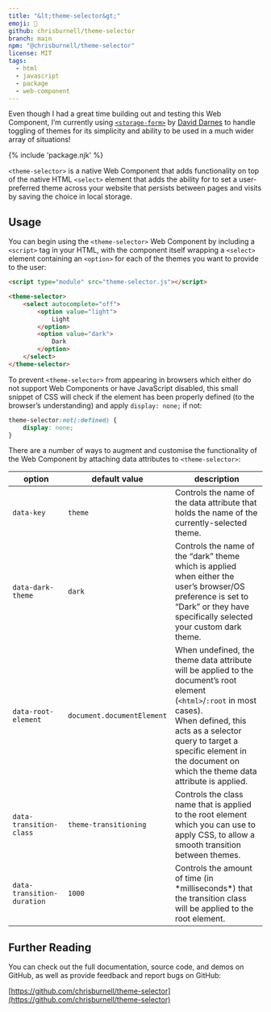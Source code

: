 ```yaml
---
title: "&lt;theme-selector&gt;"
emoji: 🎨
github: chrisburnell/theme-selector
branch: main
npm: "@chrisburnell/theme-selector"
license: MIT
tags:
  - html
  - javascript
  - package
  - web-component
---
```


<div id="updated" class=" [ updated ] [ box ] [ flow ] ">
    <p>Even though I had a great time building out and testing this Web Component, I’m currently using <a href="https://darn.es/storage-form-web-component/"><code>&lt;storage-form&gt;</code></a> by <a href="https://darn.es">David Darnes</a> to handle toggling of themes for its simplicity and ability to be used in a much wider array of situations!</p>
</div>

{% include 'package.njk' %}

<code>&lt;theme-selector&gt;</code> is a native Web Component that adds functionality on top of the native HTML <code>&lt;select&gt;</code> element that adds the ability for to set a user-preferred theme across your website that persists between pages and visits by saving the choice in local storage.

## Usage

You can begin using the <code>&lt;theme-selector&gt;</code> Web Component by including a <code>&lt;script&gt;</code> tag in your HTML, with the component itself wrapping a <code>&lt;select&gt;</code> element containing an <code>&lt;option&gt;</code> for each of the themes you want to provide to the user:

```html
<script type="module" src="theme-selector.js"></script>

<theme-selector>
    <select autocomplete="off">
        <option value="light">
            Light
        </option>
        <option value="dark">
            Dark
        </option>
    </select>
</theme-selector>
```

To prevent <code>&lt;theme-selector&gt;</code> from appearing in browsers which either do not support Web Components or have JavaScript disabled, this small snippet of CSS will check if the element has been properly defined (to the browser’s understanding) and apply `display: none;` if not:

```css
theme-selector:not(:defined) {
    display: none;
}
```

There are a number of ways to augment and customise the functionality of the Web Component by attaching data attributes to <code>&lt;theme-selector&gt;</code>:

<table>
    <thead>
        <tr>
            <th>option</th>
            <th>default value</th>
            <th>description</th>
        </tr>
    </thead>
    <tbody>
        <tr>
            <td><code>data-key</code></td>
            <td><code>theme</code></td>
            <td>Controls the name of the data attribute that holds the name of the currently-selected theme.</td>
        </tr>
        <tr>
            <td><code>data-dark-theme</code></td>
            <td><code>dark</code></td>
            <td>Controls the name of the <q>dark</q> theme which is applied when either the user’s browser/OS preference is set to <q>Dark</q> or they have specifically selected your custom dark theme.</td>
        </tr>
        <tr>
            <td><code>data-root-element</code></td>
            <td><code>document.documentElement</code></td>
            <td>When undefined, the theme data attribute will be applied to the document’s root element (<code>&lt;html&gt;</code>/<code>:root</code> in most cases).<br>When defined, this acts as a selector query to target a specific element in the document on which the theme data attribute is applied.</td>
        </tr>
        <tr>
            <td><code>data-transition-class</code></td>
            <td><code>theme-transitioning</code></td>
            <td>Controls the class name that is applied to the root element which you can use to apply CSS, to allow a smooth transition between themes.</td>
        </tr>
        <tr>
            <td><code>data-transition-duration</code></td>
            <td><code>1000</code></td>
            <td>Controls the amount of time (in *milliseconds*) that the transition class will be applied to the root element.</td>
        </tr>
    </tbody>
</table>

## Further Reading

You can check out the full documentation, source code, and demos on GitHub, as well as provide feedback and report bugs on GitHub:

[https://github.com/chrisburnell/theme-selector](https://github.com/chrisburnell/theme-selector)
